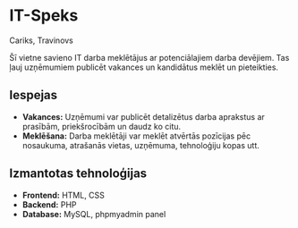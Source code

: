 # IT-Speks
Cariks, Travinovs

Šī vietne savieno IT darba meklētājus ar potenciālajiem darba devējiem. Tas ļauj uzņēmumiem publicēt vakances un kandidātus meklēt un pieteikties.

## Iespejas

* **Vakances:** Uzņēmumi var publicēt detalizētus darba aprakstus ar prasībām, priekšrocībām un daudz ko citu.
* **Meklēšana:** Darba meklētāji var meklēt atvērtās pozīcijas pēc nosaukuma, atrašanās vietas, uzņēmuma, tehnoloģiju kopas utt.

## Izmantotas tehnoloģijas

* **Frontend:**  HTML, CSS
* **Backend:**  PHP
* **Database:**  MySQL, phpmyadmin panel
